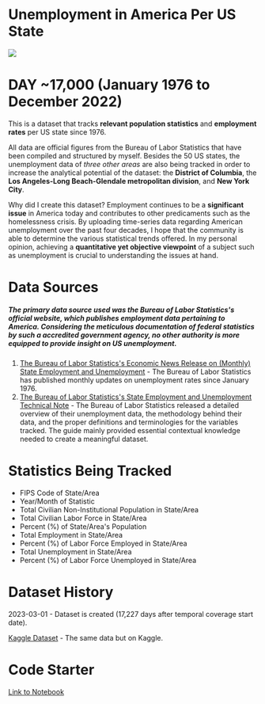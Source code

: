 # Unemployment in America Per US State

![](https://www.googleapis.com/download/storage/v1/b/kaggle-user-content/o/inbox%2F12064410%2Fe1c439d356d34481d8343cfcc5f32bb2%2Funemployment%20flag.png?generation=1677706474308274&alt=media)

# DAY ~17,000 (January 1976 to December 2022)
This is a dataset that tracks **relevant population statistics** and **employment rates** per US state since 1976. 

All data are official figures from the Bureau of Labor Statistics that have been compiled and structured by myself. Besides the 50 US states, the unemployment data of *three other areas* are also being tracked in order to increase the analytical potential of the dataset: the **District of Columbia**, the **Los Angeles-Long Beach-Glendale metropolitan division**, and **New York City**.

Why did I create this dataset? Employment continues to be a **significant issue** in America today and contributes to other predicaments such as the homelessness crisis. By uploading time-series data regarding American unemployment over the past four decades, I hope that the community is able to determine the various statistical trends offered. In my personal opinion, achieving a **quantitative yet objective viewpoint** of a subject such as unemployment is crucial to understanding the issues at hand.

# Data Sources
##### The primary data source used was the Bureau of Labor Statistics's official website, which publishes employment data pertaining to America. Considering the meticulous documentation of federal statistics by such a accredited government agency, no other authority is more equipped to provide insight on US unemployment.

1. [The Bureau of Labor Statistics's Economic News Release on (Monthly) State Employment and Unemployment](https://www.bls.gov/web/laus.supp.toc.htm) - The Bureau of Labor Statistics has published monthly updates on unemployment rates since January 1976. 
2. [The Bureau of Labor Statistics's State Employment and Unemployment Technical Note](https://www.bls.gov/news.release/laus.tn.htm) - The Bureau of Labor Statistics released a detailed overview of their unemployment data, the methodology behind their data, and the proper definitions and terminologies for the variables tracked. The guide mainly provided essential contextual knowledge needed to create a meaningful dataset.

# Statistics Being Tracked
- FIPS Code of State/Area
- Year/Month of Statistic
- Total Civilian Non-Institutional Population in State/Area
- Total Civilian Labor Force in State/Area
- Percent (%) of State/Area's Population
- Total Employment in State/Area
- Percent (%) of Labor Force Employed in State/Area
- Total Unemployment in State/Area
- Percent (%) of Labor Force Unemployed in State/Area

# Dataset History
2023-03-01 - Dataset is created (17,227 days after temporal coverage start date).

[Kaggle Dataset](https://www.kaggle.com/datasets/justin2028/unemployment-in-america-per-us-state) - The same data but on Kaggle.

# Code Starter
[Link to Notebook](https://www.kaggle.com/code/justin2028/unemployment-in-america-per-us-state-code-starter)
